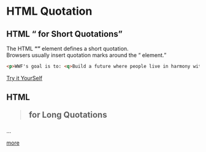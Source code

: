 # HTML Quotation

## HTML <q> for Short Quotations

The HTML **<q>** element defines a short quotation.  
Browsers usually insert quotation marks around the <q> element.  

```html
<p>WWF's goal is to: <q>Build a future where people live in harmony with nature.</q></p>
```
[Try it YourSelf](http://www.w3schools.com/html/tryit.asp?filename=tryhtml_formatting_q)  

## HTML <blockquote> for Long Quotations
...


[more](http://www.w3schools.com/html/html_quotation_elements.asp) 
